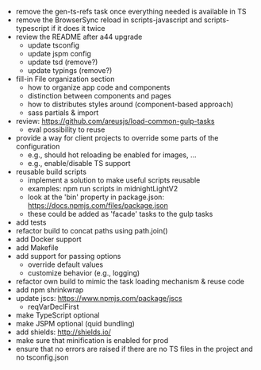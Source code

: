 * remove the gen-ts-refs task once everything needed is available in TS
* remove the BrowserSync reload in scripts-javascript and scripts-typescript if it does it twice
* review the README after a44 upgrade
  * update tsconfig
  * update jspm config
  * update tsd (remove?)
  * update typings (remove?)
* fill-in File organization section
  * how to organize app code and components
  * distinction between components and pages
  * how to distributes styles around (component-based approach)
  * sass partials & import
* review: https://github.com/areusjs/load-common-gulp-tasks
  * eval possibility to reuse
* provide a way for client projects to override some parts of the configuration
  * e.g., should hot reloading be enabled for images, ...
  * e.g., enable/disable TS support
* reusable build scripts
  * implement a solution to make useful scripts reusable
  * examples: npm run scripts in midnightLightV2
  * look at the 'bin' property in package.json: https://docs.npmjs.com/files/package.json
  * these could be added as 'facade' tasks to the gulp tasks
* add tests
* refactor build to concat paths using  path.join()
* add Docker support
* add Makefile
* add support for passing options
  * override default values
  * customize behavior (e.g., logging)
* refactor own build to mimic the task loading mechanism & reuse code
* add npm shrinkwrap
* update jscs: https://www.npmjs.com/package/jscs
  * reqVarDeclFirst
* make TypeScript optional
* make JSPM optional (quid bundling)
* add shields: http://shields.io/
* make sure that minification is enabled for prod
* ensure that no errors are raised if there are no TS files in the project and no tsconfig.json
